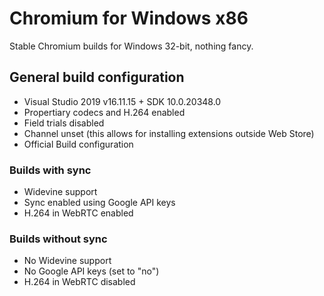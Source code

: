 # Chromium for Windows x86
Stable Chromium builds for Windows 32-bit, nothing fancy.

## General build configuration
- Visual Studio 2019 v16.11.15 + SDK 10.0.20348.0
- Propertiary codecs and H.264 enabled
- Field trials disabled
- Channel unset (this allows for installing extensions outside Web Store)
- Official Build configuration

### Builds with sync
- Widevine support
- Sync enabled using Google API keys
- H.264 in WebRTC enabled

### Builds without sync
- No Widevine support
- No Google API keys (set to "no")
- H.264 in WebRTC disabled

